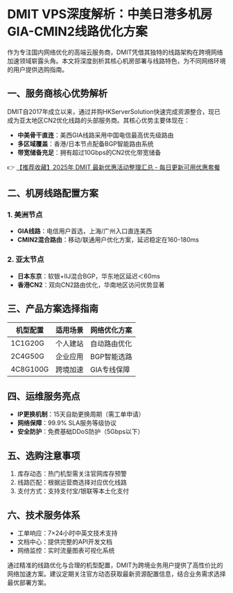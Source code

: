 # DMIT VPS深度解析：中美日港多机房GIA-CMIN2线路优化方案

作为专注国内网络优化的高端云服务商，DMIT凭借其独特的线路架构在跨境网络加速领域崭露头角。本文将深度剖析其核心机房部署与线路特色，为不同网络环境的用户提供选购指南。

## 一、服务商核心优势解析
DMIT自2017年成立以来，通过并购HKServerSolution快速完成资源整合，现已成为亚太地区CN2优化线路的头部服务商。其核心优势主要体现在：
- **中美骨干直连**：美西GIA线路采用中国电信最高优先级路由
- **多区域覆盖**：香港/日本节点配备BGP智能路由系统
- **带宽储备充足**：拥有超过10Gbps的CN2优化带宽储备

👉 [【推荐收藏】2025年 DMIT 最新优惠活动整理汇总 - 每日更新可用优惠套餐](https://bit.ly/dmit_coupon)

## 二、机房线路配置方案
### 1. 美洲节点
- **GIA线路**：电信用户首选，上海/广州入口直连美西
- **CMIN2混合路由**：移动/联通用户优化方案，延迟稳定在160-180ms

### 2. 亚太节点
- **日本东京**：软银+IIJ混合BGP，华东地区延迟＜60ms
- **香港CN2**：双向CN2路由优化，华南地区访问优势显著

## 三、产品方案选择指南
| 机型配置 | 适用场景 | 网络优化方案 |
|---------|---------|-------------|
| 1C1G20G | 个人建站 | 自动路由优化 |
| 2C4G50G | 企业应用 | BGP智能选路 |
| 4C8G100G | 跨境加速 | GIA专线保障 |

## 四、运维服务亮点
- **IP更换机制**：15天自助更换周期（需工单申请）
- **网络保障**：99.9% SLA服务等级协议
- **安全防护**：免费基础DDoS防护（5Gbps以下）

## 五、选购注意事项
1. 库存动态：热门机型需关注官网库存预警
2. 线路匹配：根据运营商选择对应优化线路
3. 支付方式：支持支付宝/银联等本土化支付

## 六、技术服务体系
- 工单响应：7×24小时中英文技术支持
- 文档中心：提供完整的API开发文档
- 网络监控：实时流量图表可视化系统

通过精准的线路优化与合理的机型配置，DMIT为跨境业务用户提供了高性价比的网络加速方案。建议定期关注官方动态获取最新资源配置信息，结合业务需求选择最优部署方案。